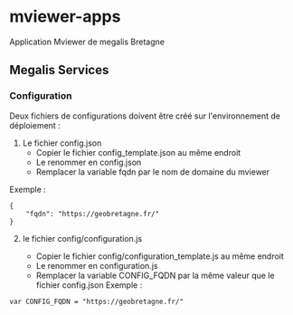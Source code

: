 # mviewer-apps

Application Mviewer de megalis Bretagne

## Megalis Services

### Configuration

Deux fichiers de configurations doivent être créé sur l'environnement de déploiement :

1) Le fichier config.json
    * Copier le fichier config_template.json au même endroit
    * Le renommer en config.json
    * Remplacer la variable fqdn par le nom de domaine du mviewer

Exemple :
```
{
    "fqdn": "https://geobretagne.fr/"
}
```

2) le fichier config/configuration.js

    * Copier le fichier config/configuration_template.js au même endroit
    * Le renommer en configuration.js
    * Remplacer la variable CONFIG_FQDN par la même valeur que le fichier config.json 
Exemple : 
```
var CONFIG_FQDN = "https://geobretagne.fr/"
```



